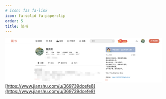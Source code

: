 ```yaml
---
# icon: fas fa-link
icon: fa-solid fa-paperclip
order: 5
title: 简书
---
```


![image](/assets/img/other/jianshu.png)
[https://www.jianshu.com/u/369739dcefe8](https://www.jianshu.com/u/369739dcefe8)